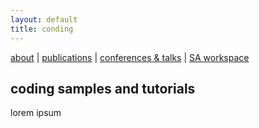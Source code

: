 ```yaml
---
layout: default
title: conding
---
```


[about](about.md)  |  [publications](publications.md)  |  [conferences & talks](conf_talks.md)  |  [SA workspace](sa_coding.md)

## coding samples and tutorials

lorem ipsum 

